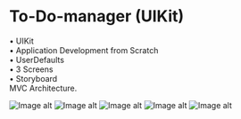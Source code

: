 # To-Do-manager (UIKit)

• UIKit<br>
• Application Development from Scratch<br>
• UserDefaults<br>
• 3 Screens<br>
• Storyboard<br>
MVC Architecture.

![Image alt](https://github.com/nzhkv/To-Do-manager/blob/main/1.png)
![Image alt](https://github.com/nzhkv/To-Do-manager/blob/main/2.png)
![Image alt](https://github.com/nzhkv/To-Do-manager/blob/main/3.png)
![Image alt](https://github.com/nzhkv/To-Do-manager/blob/main/4.png)
![Image alt](https://github.com/nzhkv/To-Do-manager/blob/main/5.png)

